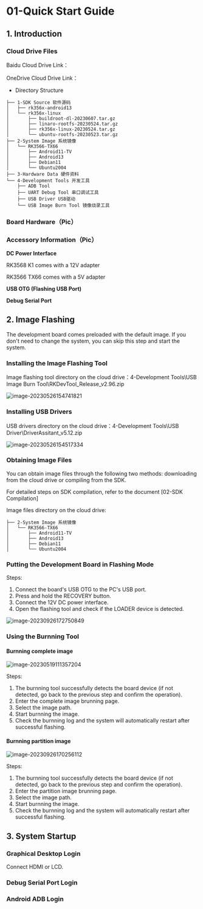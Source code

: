 # 01-Quick Start Guide



## 1. Introduction

### Cloud Drive Files

Baidu Cloud Drive Link：

OneDrive Cloud Drive Link：



* Directory Structure

```
├── 1-SDK Source 软件源码
│   ├── rk356x-android13
│   └── rk356x-linux
│       ├── buildroot-dl-20230607.tar.gz
│       ├── linaro-rootfs-20230524.tar.gz
│       ├── rk356x-linux-20230524.tar.gz
│       └── ubuntu-rootfs-20230523.tar.gz
├── 2-System Image 系统镜像
│   └── RK3566-TX66
│       ├── Android11-TV
│       ├── Android13
│       ├── Debian11
│       └── Ubuntu2004
├── 3-Hardware Data 硬件资料
└── 4-Development Tools 开发工具
    ├── ADB Tool
    ├── UART Debug Tool 串口调试工具
    ├── USB Driver USB驱动
    └── USB Image Burn Tool 镜像烧录工具
```





### Board Hardware（Pic）





### Accessory Information（Pic）

**DC Power Interface**

RK3568 K1 comes with a 12V adapter

RK3566 TX66 comes with a 5V adapter



**USB OTG (Flashing USB Port)**





**Debug Serial Port**







## 2. Image Flashing

The development board comes preloaded with the default image. If you don't need to change the system, you can skip this step and start the system.



### Installing the Image Flashing Tool

Image flashing tool directory on the cloud drive：4-Development Tools\USB Image Burn Tool\RKDevTool\_Release\_v2.96.zip

![image-20230526154741821](http://tanzhtanzh.oss-cn-shenzhen.aliyuncs.com/img/image-20230526154741821.png)





### Installing USB Drivers

USB drivers directory on the cloud drive：4-Development Tools\USB Driver\DriverAssitant\_v5.12.zip

![image-20230526154517334](http://tanzhtanzh.oss-cn-shenzhen.aliyuncs.com/img/image-20230526154517334.png)





### Obtaining Image Files

You can obtain image files through the following two methods: downloading from the cloud drive or compiling from the SDK.

For detailed steps on SDK compilation, refer to the document [02-SDK Compilation]

Image files directory on the cloud drive:

```
├── 2-System Image 系统镜像
│   └── RK3566-TX66
│       ├── Android11-TV
│       ├── Android13
│       ├── Debian11
│       └── Ubuntu2004
```





### Putting the Development Board in Flashing Mode

Steps:

1. Connect the board's USB OTG to the PC's USB port.
2. Press and hold the RECOVERY button.
3. Connect the 12V DC power interface.
4. Open the flashing tool and check if the LOADER device is detected.

![image-20230926172750849](http://tanzhtanzh.oss-cn-shenzhen.aliyuncs.com/img/image-20230926172750849.png)



### Using the Burnning Tool

#### Burnning complete image

![image-20230519111357204](http://tanzhtanzh.oss-cn-shenzhen.aliyuncs.com/img/image-20230519111357204.png)

Steps:

1. The burnning tool successfully detects the board device (if not detected, go back to the previous step and confirm the operation).
2. Enter the complete image brunning page.
3. Select the image path.
4. Start burnning the image.
5. Check the burnning log and the system will automatically restart after successful flashing.



#### Burnning partition image

![image-20230926170256112](http://tanzhtanzh.oss-cn-shenzhen.aliyuncs.com/img/image-20230926170256112.png)

Steps:

1. The burnning tool successfully detects the board device (if not detected, go back to the previous step and confirm the operation).
2. Enter the partition image brunning page.
3. Select the image path.
4. Start burnning the image.
5. Check the burnning log and the system will automatically restart after successful flashing.





## 3. System Startup

### Graphical Desktop Login

Connect HDMI or LCD.





### Debug Serial Port Login





### Android ADB Login
